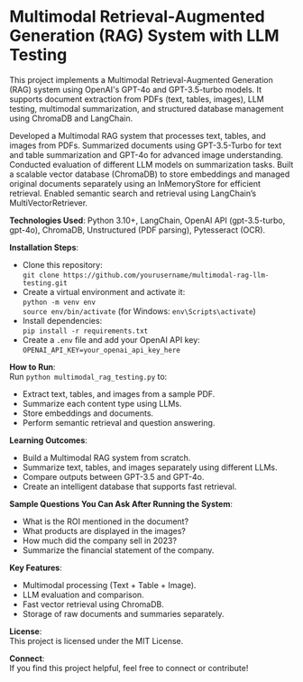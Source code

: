 # Multimodal Retrieval-Augmented Generation (RAG) System with LLM Testing

This project implements a Multimodal Retrieval-Augmented Generation (RAG) system using OpenAI's GPT-4o and GPT-3.5-turbo models. It supports document extraction from PDFs (text, tables, images), LLM testing, multimodal summarization, and structured database management using ChromaDB and LangChain.

Developed a Multimodal RAG system that processes text, tables, and images from PDFs. Summarized documents using GPT-3.5-Turbo for text and table summarization and GPT-4o for advanced image understanding. Conducted evaluation of different LLM models on summarization tasks. Built a scalable vector database (ChromaDB) to store embeddings and managed original documents separately using an InMemoryStore for efficient retrieval. Enabled semantic search and retrieval using LangChain’s MultiVectorRetriever.

**Technologies Used**: Python 3.10+, LangChain, OpenAI API (gpt-3.5-turbo, gpt-4o), ChromaDB, Unstructured (PDF parsing), Pytesseract (OCR).

**Installation Steps**:
- Clone this repository:  
`git clone https://github.com/yourusername/multimodal-rag-llm-testing.git`
- Create a virtual environment and activate it:  
`python -m venv env`  
`source env/bin/activate` (for Windows: `env\Scripts\activate`)
- Install dependencies:  
`pip install -r requirements.txt`
- Create a `.env` file and add your OpenAI API key:  
`OPENAI_API_KEY=your_openai_api_key_here`

**How to Run**:  
Run `python multimodal_rag_testing.py` to:
- Extract text, tables, and images from a sample PDF.
- Summarize each content type using LLMs.
- Store embeddings and documents.
- Perform semantic retrieval and question answering.

**Learning Outcomes**:  
- Build a Multimodal RAG system from scratch.
- Summarize text, tables, and images separately using different LLMs.
- Compare outputs between GPT-3.5 and GPT-4o.
- Create an intelligent database that supports fast retrieval.

**Sample Questions You Can Ask After Running the System**:
- What is the ROI mentioned in the document?
- What products are displayed in the images?
- How much did the company sell in 2023?
- Summarize the financial statement of the company.

**Key Features**:  
- Multimodal processing (Text + Table + Image).
- LLM evaluation and comparison.
- Fast vector retrieval using ChromaDB.
- Storage of raw documents and summaries separately.

**License**:  
This project is licensed under the MIT License.

**Connect**:  
If you find this project helpful, feel free to connect or contribute!
